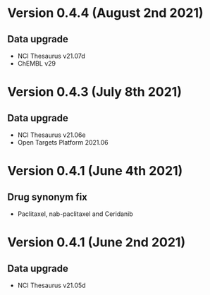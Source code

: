 # Version 0.4.4 (August 2nd 2021)

## Data upgrade

* NCI Thesaurus v21.07d
* ChEMBL v29

# Version 0.4.3 (July 8th 2021)

## Data upgrade

* NCI Thesaurus v21.06e
* Open Targets Platform 2021.06


# Version 0.4.1 (June 4th 2021)

## Drug synonym fix

* Paclitaxel, nab-paclitaxel and Ceridanib

# Version 0.4.1 (June 2nd 2021) 

## Data upgrade

* NCI Thesaurus v21.05d

